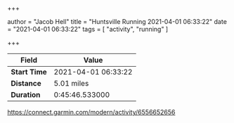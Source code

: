 +++

author = "Jacob Hell"
title = "Huntsville Running 2021-04-01 06:33:22"
date = "2021-04-01 06:33:22"
tags = [
    "activity", "running"
]

+++

<!--more-->

|Field  |Value  |
|--- | --- |
|**Start Time**|2021-04-01 06:33:22|
|**Distance**|5.01 miles|
|**Duration**|0:45:46.533000|

https://connect.garmin.com/modern/activity/6556652656